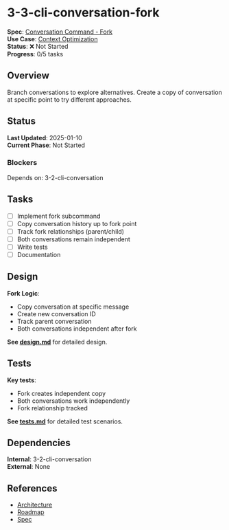 # 3-3-cli-conversation-fork

**Spec**: [Conversation Command - Fork](../../../../../products/anygpt/specs/anygpt/cli/conversation.md)  
**Use Case**: [Context Optimization](../../../../../products/anygpt/use-cases/context-optimization.md)  
**Status**: ❌ Not Started  
**Progress**: 0/5 tasks

## Overview

Branch conversations to explore alternatives. Create a copy of conversation at specific point to try different approaches.

## Status

**Last Updated**: 2025-01-10  
**Current Phase**: Not Started

### Blockers
Depends on: 3-2-cli-conversation

## Tasks

- [ ] Implement fork subcommand
- [ ] Copy conversation history up to fork point
- [ ] Track fork relationships (parent/child)
- [ ] Both conversations remain independent
- [ ] Write tests
- [ ] Documentation

## Design

**Fork Logic**:
- Copy conversation at specific message
- Create new conversation ID
- Track parent conversation
- Both conversations independent after fork

**See [design.md](./design.md)** for detailed design.

## Tests

**Key tests**:
- Fork creates independent copy
- Both conversations work independently
- Fork relationship tracked

**See [tests.md](./tests.md)** for detailed test scenarios.

## Dependencies

**Internal**: 3-2-cli-conversation  
**External**: None

## References

- [Architecture](../../architecture.md)
- [Roadmap](../../roadmap.md)
- [Spec](../../../../../products/anygpt/specs/anygpt/cli/conversation.md)
